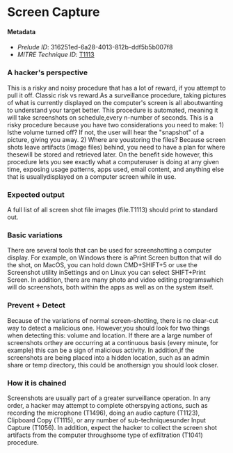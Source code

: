 
# Screen Capture

#### Metadata

- *Prelude ID*: 316251ed-6a28-4013-812b-ddf5b5b007f8
- *MITRE Technique ID*: [T1113](https://attack.mitre.org/techniques/T1113/)

### A hacker's perspective

This is a risky and noisy procedure that has a lot of reward, if you attempt to pull it off. Classic risk vs reward.As a surveillance procedure, taking pictures of what is currently displayed on the computer's screen is all aboutwanting to understand your target better. This procedure is automated, meaning it will take screenshots on schedule,every n-number of seconds. This is a risky procedure because you have two considerations you need to make: 1) Isthe volume turned off? If not, the user will hear the "snapshot" of a picture, giving you away. 2) Where are youstoring the files? Because screen shots leave artifacts (image files) behind, you need to have a plan for where thesewill be stored and retrieved later. On the benefit side however, this procedure lets you see exactly what a computeruser is doing at any given time, exposing usage patterns, apps used, email content, and anything else that is usuallydisplayed on a computer screen while in use.

### Expected output

A full list of all screen shot file images (file.T1113) should print to standard out.

### Basic variations

There are several tools that can be used for screenshotting a computer display. For example, on Windows there is aPrint Screen button that will do the shot, on MacOS, you can hold down CMD+SHIFT+5 or use the Screenshot utility inSettings and on Linux you can select SHIFT+Print Screen. In addition, there are many photo and video editing programswhich will do screenshots, both within the apps as well as on the system itself.

### Prevent + Detect

Because of the variations of normal screen-shotting, there is no clear-cut way to detect a malicious one. However,you should look for two things when detecting this: volume and location. If there are a large number of screenshots orthey are occurring at a continuous basis (every minute, for example) this can be a sign of malicious activity. In addition,if the screenshots are being placed into a hidden location, such as an admin share or temp directory, this could be anothersign you should look closer.

### How it is chained

Screenshots are usually part of a greater surveillance operation. In any order, a hacker may attempt to complete otherspying actions, such as recording the microphone (T1496), doing an audio capture (T1123), Clipboard Copy (T1115), or any number of sub-techniquesunder Input Capture (T1056). In addition, expect the hacker to collect the screen shot artifacts from the computer throughsome type of exfiltration (T1041) procedure.
